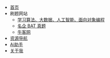 * [首页](/)
* 刷题网站
    * [学习算法、大数据、人工智能、面向对象编程](https://www.lintcode.com/)
    * [名企 BAT 真题](https://www.acmcoder.com/#/practice/company)
    * [牛客网](https://www.nowcoder.com/)
* [资源导航](docs/资源导航/link.md)
* [Ai助手](https://www.yucongming.com/chat/1781191236741668865)
* [关于我](https://731016.github.io/)
<!-- * 演示网站 -->
<!-- * 注释
    * <a href="http://119.3.104.52:8080/" target="_blank" style="font-weight: 700;">基于vue的快递代取系统【毕业设计】</a>
    * <a href="http://119.3.104.52:8081/" target="_blank" style="font-weight: 400;pointer-events: none;cursor: not-allowed;">天天生鲜交易平台</a>
    * <a href="http://119.3.104.52:8082/" target="_blank" style="font-weight: 400;pointer-events: none;cursor: not-allowed;">Lie flat房屋出租平台</a>
-->